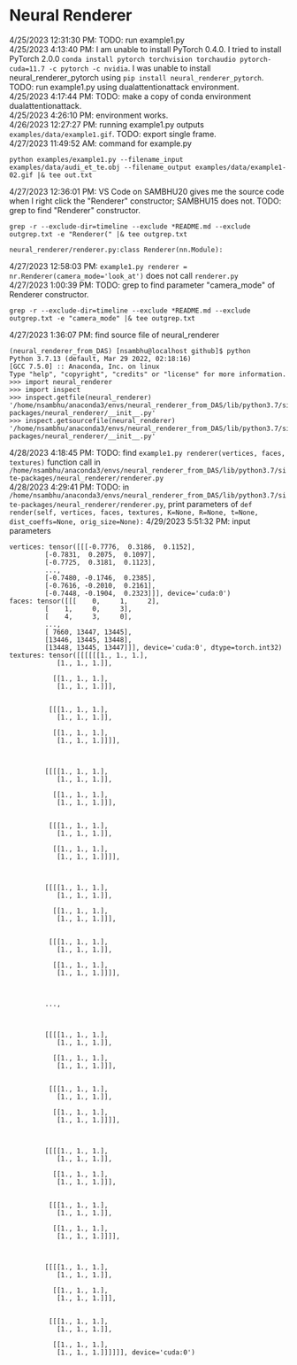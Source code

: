 # Neural Renderer
4/25/2023 12:31:30 PM: TODO: run example1.py  
4/25/2023 4:13:40 PM: I am unable to install PyTorch 0.4.0. I tried to install PyTorch 2.0.0 `conda install pytorch torchvision torchaudio pytorch-cuda=11.7 -c pytorch -c nvidia`. I was unable to install neural_renderer_pytorch using `pip install neural_renderer_pytorch`. TODO: run example1.py using dualattentionattack environment.  
4/25/2023 4:17:44 PM: TODO: make a copy of conda environment dualattentionattack.  
4/25/2023 4:26:10 PM: environment works.  
4/26/2023 12:27:27 PM: running example1.py outputs `examples/data/example1.gif`. TODO: export single frame.  
4/27/2023 11:49:52 AM: command for example.py
```
python examples/example1.py --filename_input examples/data/audi_et_te.obj --filename_output examples/data/example1-02.gif |& tee out.txt
```
4/27/2023 12:36:01 PM: VS Code on SAMBHU20 gives me the source code when I right click the "Renderer" constructor; SAMBHU15 does not. TODO: grep to find "Renderer" constructor. 
```
grep -r --exclude-dir=timeline --exclude *README.md --exclude outgrep.txt -e "Renderer(" |& tee outgrep.txt
```
```
neural_renderer/renderer.py:class Renderer(nn.Module):
```
4/27/2023 12:58:03 PM: `example1.py renderer = nr.Renderer(camera_mode='look_at')` does not call `renderer.py`  
4/27/2023 1:00:39 PM: TODO: grep to find parameter "camera_mode" of Renderer constructor. 
```
grep -r --exclude-dir=timeline --exclude *README.md --exclude outgrep.txt -e "camera_mode" |& tee outgrep.txt
```
4/27/2023 1:36:07 PM: find source file of neural_renderer
```
(neural_renderer_from_DAS) [nsambhu@localhost github]$ python
Python 3.7.13 (default, Mar 29 2022, 02:18:16) 
[GCC 7.5.0] :: Anaconda, Inc. on linux
Type "help", "copyright", "credits" or "license" for more information.
>>> import neural_renderer
>>> import inspect
>>> inspect.getfile(neural_renderer)
'/home/nsambhu/anaconda3/envs/neural_renderer_from_DAS/lib/python3.7/site-packages/neural_renderer/__init__.py'
>>> inspect.getsourcefile(neural_renderer)
'/home/nsambhu/anaconda3/envs/neural_renderer_from_DAS/lib/python3.7/site-packages/neural_renderer/__init__.py'
```
4/28/2023 4:18:45 PM: TODO: find `example1.py renderer(vertices, faces, textures)` function call in `/home/nsambhu/anaconda3/envs/neural_renderer_from_DAS/lib/python3.7/site-packages/neural_renderer/renderer.py`  
4/28/2023 4:29:41 PM: TODO: in `/home/nsambhu/anaconda3/envs/neural_renderer_from_DAS/lib/python3.7/site-packages/neural_renderer/renderer.py`,  print parameters of `def render(self, vertices, faces, textures, K=None, R=None, t=None, dist_coeffs=None, orig_size=None):`
4/29/2023 5:51:32 PM: input parameters
```
vertices: tensor([[[-0.7776,  0.3186,  0.1152],
         [-0.7831,  0.2075,  0.1097],
         [-0.7725,  0.3181,  0.1123],
         ...,
         [-0.7480, -0.1746,  0.2385],
         [-0.7616, -0.2010,  0.2161],
         [-0.7448, -0.1904,  0.2323]]], device='cuda:0')
faces: tensor([[[    0,     1,     2],
         [    1,     0,     3],
         [    4,     3,     0],
         ...,
         [ 7660, 13447, 13445],
         [13446, 13445, 13448],
         [13448, 13445, 13447]]], device='cuda:0', dtype=torch.int32)
textures: tensor([[[[[[1., 1., 1.],
            [1., 1., 1.]],

           [[1., 1., 1.],
            [1., 1., 1.]]],


          [[[1., 1., 1.],
            [1., 1., 1.]],

           [[1., 1., 1.],
            [1., 1., 1.]]]],



         [[[[1., 1., 1.],
            [1., 1., 1.]],

           [[1., 1., 1.],
            [1., 1., 1.]]],


          [[[1., 1., 1.],
            [1., 1., 1.]],

           [[1., 1., 1.],
            [1., 1., 1.]]]],



         [[[[1., 1., 1.],
            [1., 1., 1.]],

           [[1., 1., 1.],
            [1., 1., 1.]]],


          [[[1., 1., 1.],
            [1., 1., 1.]],

           [[1., 1., 1.],
            [1., 1., 1.]]]],



         ...,



         [[[[1., 1., 1.],
            [1., 1., 1.]],

           [[1., 1., 1.],
            [1., 1., 1.]]],


          [[[1., 1., 1.],
            [1., 1., 1.]],

           [[1., 1., 1.],
            [1., 1., 1.]]]],



         [[[[1., 1., 1.],
            [1., 1., 1.]],

           [[1., 1., 1.],
            [1., 1., 1.]]],


          [[[1., 1., 1.],
            [1., 1., 1.]],

           [[1., 1., 1.],
            [1., 1., 1.]]]],



         [[[[1., 1., 1.],
            [1., 1., 1.]],

           [[1., 1., 1.],
            [1., 1., 1.]]],


          [[[1., 1., 1.],
            [1., 1., 1.]],

           [[1., 1., 1.],
            [1., 1., 1.]]]]]], device='cuda:0')
```